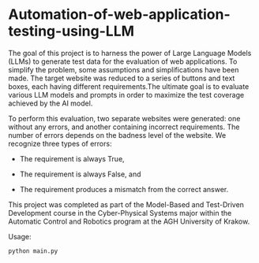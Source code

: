 # Automation-of-web-application-testing-using-LLM

The goal of this project is to harness the power of Large Language Models (LLMs) to generate test data for the evaluation of web applications. To simplify the problem, some assumptions and simplifications have been made. The target website was reduced to a series of buttons and text boxes, each having different requirements.The ultimate goal is to evaluate various LLM models and prompts in order to maximize the test coverage achieved by the AI model.


To perform this evaluation, two separate websites were generated: one without any errors, and another containing incorrect requirements. The number of errors depends on the badness level of the website. We recognize three types of errors:

- The requirement is always True,

- The requirement is always False, and

- The requirement produces a mismatch from the correct answer.


This project was completed as part of the Model-Based and Test-Driven Development course in the Cyber-Physical Systems major within the Automatic Control and Robotics program at the AGH University of Krakow.


Usage:
```bash
python main.py
```
